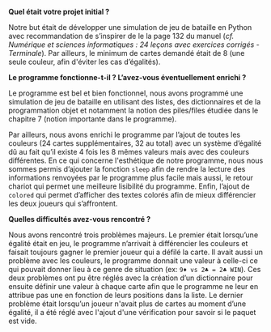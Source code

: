 **Quel était votre projet initial ?**

Notre but était de développer une simulation de jeu de bataille en Python avec recommandation de s’inspirer de le la page 132 du manuel (*cf. Numérique et sciences informatiques : 24 leçons avec exercices corrigés - Terminale*).
Par ailleurs, le minimum de cartes demandé était de 8 (une seule couleur, afin d'éviter les cas d’égalités).


**Le programme fonctionne-t-il ? L’avez-vous éventuellement enrichi ?**

Le programme est bel et bien fonctionnel, nous avons programmé une simulation de jeu de bataille en utilisant des listes, des dictionnaires et de la programmation objet et notamment la notion des piles/files étudiée dans le chapitre 7 (notion importante dans le programme).

Par ailleurs, nous avons enrichi le programme par l’ajout de toutes les couleurs (24 cartes supplémentaires, 32 au total) avec un système d’égalité dû au fait qu’il existe 4 fois les 8 mêmes valeurs mais avec des couleurs différentes.
En ce qui concerne l'esthétique de notre programme, nous nous sommes permis d’ajouter la fonction `sleep` afin de rendre la lecture des informations renvoyées par le programme plus facile mais aussi, le retour chariot qui permet une meilleure lisibilité du programme.
Enfin, l’ajout de `colored` qui permet d’afficher des textes colorés afin de mieux différencier les deux joueurs qui s’affrontent.


**Quelles difficultés avez-vous rencontré ?**

Nous avons rencontré trois problèmes majeurs. Le premier était lorsqu’une égalité était en jeu, le programme n’arrivait à différencier les couleurs et faisait toujours gagner le premier joueur qui a défilé la carte. Il avait aussi un problème avec les couleurs, le programme donnait une valeur à celle-ci ce qui pouvait donner lieu à ce genre de situation (ex: `9♦ vs 2♣ = 2♣ WIN`). Ces deux problèmes ont pu être réglés avec la création d’un dictionnaire pour ensuite définir une valeur à chaque carte afin que le programme ne leur en attribue pas une en fonction de leurs positions dans la liste. Le dernier problème était lorsqu’un joueur n'avait plus de cartes au moment d’une égalité, il a été réglé avec l'ajout d'une vérification pour savoir si le paquet est vide.
